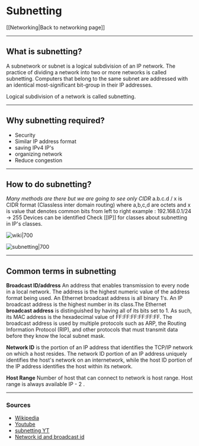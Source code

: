 # Subnetting
[[Networking|Back to networking page]]
- --
## What is subnetting?
A subnetwork or subnet is a logical subdivision of an IP network. The practice of dividing a network into two or more networks is called subnetting. Computers that belong to the same subnet are addressed with an identical most-significant bit-group in their IP addresses. 

Logical subdivision of a network is called subnetting.
- --
## Why subnetting required?
- Security
- Similar IP address format
- saving IPv4 IP's
- organizing network
- Reduce congestion
- --
## How to do subnetting?
*Many methods are there but we are going to see only CIDR*
a.b.c.d / x is CIDR format (Classless inter domain routing)
where a,b,c,d are octets and x is value that denotes common bits from left to right
example : 192.168.0.1/24 -> 255 Devices can be identified
Check [[IP]] for classes about subnetting in IP's classes.

![wiki|700](https://upload.wikimedia.org/wikipedia/commons/b/b3/Subnetting_Concept.svg)

![subnetting|700](https://miro.medium.com/max/1400/0*xvktLgjkeydPSp5M.png)
- --
## Common terms in subnetting
**Broadcast ID/address**
An address that enables transmission to every node in a local network. The address is the highest numeric value of the address format being used. An Ethernet broadcast address is all binary 1's. An IP broadcast address is the highest number in its class.The Ethernet **broadcast address** is distinguished by having all of its bits set to 1. As such, its MAC address is the hexadecimal value of FF:FF:FF:FF:FF:FF. The broadcast address is used by multiple protocols such as ARP, the Routing Information Protocol (RIP), and other protocols that must transmit data before they know the local subnet mask.

**Network ID** is the portion of an IP address that identifies the TCP/IP network on which a host resides. The network ID portion of an IP address uniquely identifies the host's network on an internetwork, while the host ID portion of the IP address identifies the host within its network.

**Host Range**
Number of host that can connect to network is host range.
Host range is always available IP - 2 .
- --
### Sources
- [Wikipedia](https://en.wikipedia.org/wiki/Subnetwork)
- [Youtube](https://youtu.be/OqsXzkXfwRw)
- [subnetting YT](https://www.youtube.com/watch?v=ecCuyq-Wprc)
- [Network id and broadcast id](https://www.youtube.com/watch?v=uHabBNAFakA)